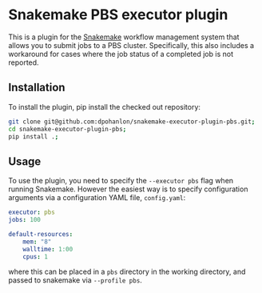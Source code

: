 # Snakemake PBS executor plugin

This is a plugin for the [Snakemake](https://snakemake.readthedocs.io/en/stable/) workflow management system that allows you to submit jobs to a PBS cluster. Specifically, this also includes a workaround for cases where the job status of a completed job is not reported.

## Installation

To install the plugin, pip install the checked out repository:

```bash
git clone git@github.com:dpohanlon/snakemake-executor-plugin-pbs.git;
cd snakemake-executor-plugin-pbs;
pip install .;
```

## Usage

To use the plugin, you need to specify the `--executor pbs` flag when running Snakemake. However the easiest way is to specify configuration arguments via a configuration YAML file, `config.yaml`:

```yaml
executor: pbs
jobs: 100

default-resources:
    mem: "8"
    walltime: 1:00
    cpus: 1
```

where this can be placed in a `pbs` directory in the working directory, and passed to snakemake via `--profile pbs`.

